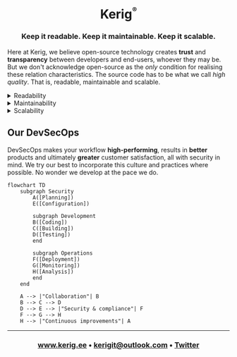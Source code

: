 <h1 align="center">Kerig<sup><sup><sub>&#174;</sub></sup></sup></h1>

<h3 align="center">Keep it readable. Keep it maintainable. Keep it scalable.</h3>

Here at Kerig, we believe open-source technology creates <b>trust</b> and <b>transparency</b> between developers and end-users, whoever they may be. But we don't acknowledge open-source as the *only* condition for realising these relation characteristics. The source code has to be what we call <i>high quality</i>. That is, readable, maintainable and scalable.

<details>
	<summary>Readability</summary>
	<p>
		<blockquote>
			<h3>Keep it readable.</h3>
		</blockquote>
		<p>Source code readability is one of the most influential factors contributing to a project's success or failure&#8212;especially in the subtext of a company, where time is often money. Good source code readability means <i>anyone</i> proficient with the language concerned can draw a <b>concise</b> and <b>clear</b> picture of what any given chunk of code does <i>without</i> any additional context.</p>
	</p>
</details>

<details>
	<summary>Maintainability</summary>
	<p>
		<blockquote>
			<h3>Keep it maintainable.</h3>
		</blockquote>
		<p>Source code maintainability is just as important as source code readability. Source code maintainability refers to how easy it is to keep your project's development pace at the <i>utmost</i>. Maintainable source code can change according to the project's needs as quickly as the project changes, with as little hassle as possible.</p>
	</p>
</details>

<details>
	<summary>Scalability</summary>
	<p>
		<blockquote>
			<h3>Keep it scalable.</h3>
		</blockquote>
		<p>In a nutshell, scalable source code defines how easily and quickly a project can scale up. Scalable source code is written with scalability in mind from the very beginning. Overall it means that you don't have to scrap all of your source code just because the project needs to scale up and the current source code can't.</p>
	</p>
</details>

## Our DevSecOps

DevSecOps makes your workflow <b>high-performing</b>, results in <b>better</b> products and ultimately <b>greater</b> customer satisfaction, all with security in mind. We try our best to incorporate this culture and practices where possible. No wonder we develop at the pace we do.

```mermaid
flowchart TD
	subgraph Security
		A([Planning])
		E([Configuration])

		subgraph Development
		B([Coding])
		C([Building])
		D([Testing])
		end

		subgraph Operations
		F([Deployment])
		G([Monitoring])
		H([Analysis])
		end
	end

	A --> |"Collaboration"| B
	B --> C --> D
	D --> E --> |"Security & compliance"| F
	F --> G --> H
	H --> |"Continuous improvements"| A
```

---

<h3 align="center"><a href="https://www.kerig.ee" target="_blank">www.kerig.ee</a> &#8226; <a href="mailto:kerigit@outlook.com" target="_blank">kerigit@outlook.com</a> &#8226; <a href="https://twitter.com/kerig_it" target="_blank">Twitter</a></h3>
